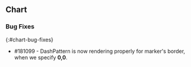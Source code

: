 ## Chart

### Bug Fixes
{:#chart-bug-fixes}

* \#181099 - DashPattern is now rendering properly for marker's border, when we specify **0,0**.
